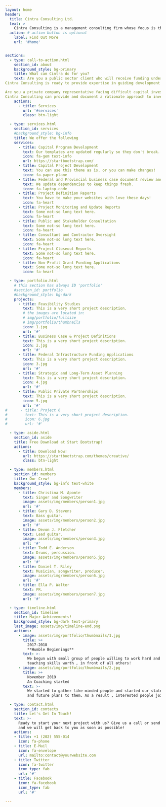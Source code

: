 ```yaml
---
layout: home
header:
  title: Cintra Consulting Ltd.
  text: >
    Cintra Consulting is a management consulting firm whose focus is the planning, justifying, and setting priorities for, capital projects and programs. We help public, private and non-profit sector clients assess their short and long term infrastructure needs. We help turn such needs into options, then solutions, and finally reality.
  action: # action button is optional
    label: Find Out More
    url: '#home'


sections:
  - type: call-to-action.html
    section_id: about
    background_style: bg-primary
    title: What can Cintra do for you?
    text: Are you a public sector client who will receive funding under the New Building Canada Fund or another provincial or federal program? Are you required to provide supporting documentation to senior government agencies before this funding will be committed, during project implementation and post completion?
Cintra Consulting is ready to provide expertise in guiding development of or completing a government supplied business case template or related document for this new funding program.

Are you a private company representative facing difficult capital investment decisions? Do you know what is needed, but could use a fresh set of eyes on it and require the supporting material to convince management or the Board of Directors?
Cintra Consulting can provide and document a rationale approach to investment decisions.
    actions:
      - title: Services
        url: '#services'
        class: btn-light

  - type: services.html
    section_id: services
    #background_style: bg-info
    title: We offer the following
    services:
      - title: Capital Program Development
        text: Our templates are updated regularly so they don't break.
        icon: fa-gem text-info
        url: https://startbootstrap.com/
      - title: Capital Project Development
        text: You can use this theme as is, or you can make changes!
        icon: fa-paper-plane
      - title: Federal and Provincial business case document review and preparation
        text: We update dependencies to keep things fresh.
        icon: fa-laptop-code
      - title: Project Definition Reports
        text: You have to make your websites with love these days!
        icon: fa-heart
      - title: Project Monitoring and Update Reports
        text: Some not-so long text here.
        icon: fa-heart
      - title: Public and Stakeholder Consultation
        text: Some not-so long text here.
        icon: fa-heart
      - title: Consultant and Contractor Oversight
        text: Some not-so long text here.
        icon: fa-heart
      - title: Project Closeout Reports
        text: Some not-so long text here.
        icon: fa-heart
      - title: Non-Profit Grant Funding Applications
        text: Some not-so long text here.
        icon: fa-heart

  - type: portfolio.html
    # this section has always ID 'portfolio'
    #section_id: portfolio
    #background_style: bg-dark
    projects:
      - title: Feasibility Studies
        text: This is a very short project description.
        # the images are located in:
        # img/portfolio/fullsize
        # img/portfolio/thumbnails
        icon: 1.jpg
        url: '#'
      - title: Business Case & Project Definitions
        text: This is a very short project description.
        icon: 2.jpg
        url: '#'
      - title: Federal Infrastructure Funding Applications
        text: This is a very short project description.
        icon: 3.jpg
        url: '#'
      - title: Strategic and Long-Term Asset Planning
        text: This is a very short project description.
        icon: 4.jpg
        url: '#'
      - title: Public Private Partnerships
        text: This is a very short project description.
        icon: 5.jpg
        url: '#'
#      - title: Project 6
#        text: This is a very short project description.
#        icon: 6.jpg
#        url: '#'

  - type: aside.html
    section_id: aside
    title: Free Download at Start Bootstrap!
    actions:
      - title: Download Now!
        url: https://startbootstrap.com/themes/creative/
        class: btn-light

  - type: members.html
    section_id: members
    title: Our Crew!
    background_style: bg-info text-white
    members:
      - title: Christina M. Aponte
        text: Singer and Songwriter
        image: assets/img/members/person1.jpg
        url: '#'
      - title: Gary D. Stevens
        text: Bass guitar.
        image: assets/img/members/person2.jpg
        url: '#'
      - title: Devon J. Fletcher
        text: Lead guitar.
        image: assets/img/members/person3.jpg
        url: '#'
      - title: Todd E. Anderson
        text: Drums, percussion.
        image: assets/img/members/person5.jpg
        url: '#'
      - title: Daniel T. Riley
        text: Musician, songwriter, producer.
        image: assets/img/members/person6.jpg
        url: '#'
      - title: Ella P. Walter
        text: PR.
        image: assets/img/members/person7.jpg
        url: '#'

  - type: timeline.html
    section_id: timeline
    title: Major Achievements!
    background_style: bg-dark text-primary
    last_image: assets/img/timeline-end.png
    actions:
      - image: assets/img/portfolio/thumbnails/1.jpg
        title: >+
          2017-2018
          **Humble Beginnings**
        text: >-
          We begun with small group of people willing to work hard and make our
          teaching skills worth , in front of all others!
      - image: assets/img/portfolio/thumbnails/2.jpg
        title: >+
          November 2019
          An Coaching started
        text: >-
          We started to gather like minded people and started our stategies
          and future plans to them. As a result , interested people joined us!

  - type: contact.html
    section_id: contacts
    title: Let's Get In Touch!
    text: >-
      Ready to start your next project with us? Give us a call or send us an email
      and we will get back to you as soon as possible!
    actions:
    - title: +1 (202) 555-014
      icon: fa-phone
    - title: E-Mail
      icon: fa-envelope
      url: mailto:contact@yourwebsite.com
    - title: Twitter
      icon: fa-twitter
      icon_type: fab
      url: '#'
    - title: Facebook
      icon: fa-facebook
      icon_type: fab
      url: '#'

---
```

